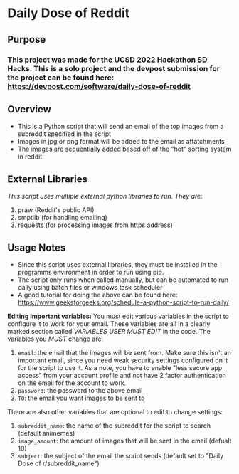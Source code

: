 # Daily Dose of Reddit
## Purpose

### This project was made for the UCSD 2022 Hackathon SD Hacks. This is a solo project and the devpost submission for the project can be found here: https://devpost.com/software/daily-dose-of-reddit

## Overview
* This is a Python script that will send an email of the top images from a subreddit specified in the script
* Images in jpg or png format will be added to the email as attatchments
* The images are sequentially added based off of the "hot" sorting system in reddit

## External Libraries
*This script uses multiple external python libraries to run. They are:*
1. praw (Reddit's public API)
2. smptlib (for handling emailing)
3. requests (for processing images from https address)

## Usage Notes
* Since this script uses external libraries, they must be installed in the programms environment in order to run using pip.
* The script only runs when called manually, but can be automated to run daily using batch files or windows task scheduler
* A good tutorial for doing the above can be found here: https://www.geeksforgeeks.org/schedule-a-python-script-to-run-daily/

**Editing important variables:**
You must edit various variables in the script to configure it to work for your email. These variables are all in a clearly marked section called _VARIABLES USER MUST EDIT_ in the code. The variables you *MUST* change are:
1. ```email```: the email that the images will be sent from. Make sure this isn't an important email, since you need weak security settings configured on it for the script to use it. As a note, you have to enable "less secure app access" from your account profile and not have 2 factor authentication on the email for the account to work.
2. ```password```: the password to the above email
3. ```TO```: the email you want images to be sent to

There are also other variables that are optional to edit to change settings:
1. ```subreddit_name```: the name of the subreddit for the script to search (default animemes)
2. ```image_amount```: the amount of images that will be sent in the email (defualt 10)
3. ```subject```: the subject of the email the script sends (default set to "Daily Dose of r/subreddit_name")


